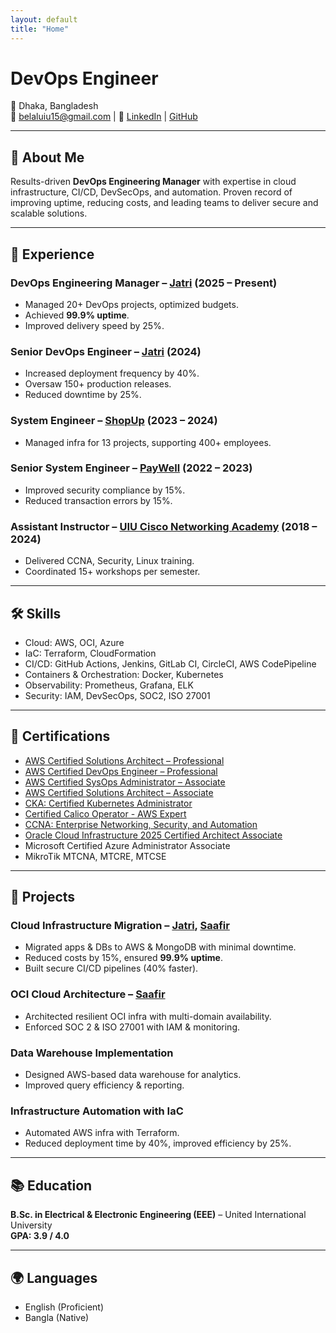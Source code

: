 ```yaml
---
layout: default
title: "Home"
---
```


# DevOps Engineer

📍 Dhaka, Bangladesh  
📧 [belaluiu15@gmail.com](mailto:belaluiu15@gmail.com) | 🔗 [LinkedIn](https://linkedin.com/in/belal-islam-babu) | [GitHub](https://github.com/Belalgit)

---

## 🚀 About Me
Results-driven **DevOps Engineering Manager** with expertise in cloud infrastructure, CI/CD, DevSecOps, and automation. Proven record of improving uptime, reducing costs, and leading teams to deliver secure and scalable solutions.

---

## 💼 Experience
### DevOps Engineering Manager – [Jatri](https://www.jatri.co) (2025 – Present)
- Managed 20+ DevOps projects, optimized budgets.
- Achieved **99.9% uptime**.
- Improved delivery speed by 25%.

### Senior DevOps Engineer – [Jatri](https://www.jatri.co) (2024)
- Increased deployment frequency by 40%.
- Oversaw 150+ production releases.
- Reduced downtime by 25%.

### System Engineer – [ShopUp](https://www.shopup.org) (2023 – 2024)
- Managed infra for 13 projects, supporting 400+ employees.

### Senior System Engineer – [PayWell](https://www.paywellonline.com) (2022 – 2023)
- Improved security compliance by 15%.
- Reduced transaction errors by 15%.

### Assistant Instructor – [UIU Cisco Networking Academy](https://cisco.uiu.ac.bd) (2018 – 2024)
- Delivered CCNA, Security, Linux training.
- Coordinated 15+ workshops per semester.

---

## 🛠️ Skills
- Cloud: AWS, OCI, Azure  
- IaC: Terraform, CloudFormation  
- CI/CD: GitHub Actions, Jenkins, GitLab CI, CircleCI, AWS CodePipeline  
- Containers & Orchestration: Docker, Kubernetes  
- Observability: Prometheus, Grafana, ELK  
- Security: IAM, DevSecOps, SOC2, ISO 27001  

---

## 📜 Certifications
- [AWS Certified Solutions Architect – Professional](https://www.credly.com/badges/40603554-a9db-4252-8211-883d6122ae59/public_url)
- [AWS Certified DevOps Engineer – Professional](https://www.credly.com/badges/c4d54baf-ef12-40dd-97f8-47a73eb78420/public_url)
- [AWS Certified SysOps Administrator – Associate](https://www.credly.com/badges/f5c88560-bf34-4b4f-9a54-8e860163b344/public_url)
- [AWS Certified Solutions Architect – Associate](https://www.credly.com/badges/ddae03b9-b6f7-4603-8e2b-fbaedd6b45e2/public_url)
- [CKA: Certified Kubernetes Administrator](https://www.credly.com/badges/c36be3c2-ad29-472c-8373-8c6cb2053bd7/public_url)
- [Certified Calico Operator - AWS Expert](https://www.credly.com/badges/0436a951-3d7f-49b9-ae01-e187d8eba81c/public_url)
- [CCNA: Enterprise Networking, Security, and Automation](https://www.credly.com/badges/6d5d8523-ee1f-46fa-8950-a5823b72c00e/public_url)
- [Oracle Cloud Infrastructure 2025 Certified Architect Associate](https://catalog-education.oracle.com/ords/certview/sharebadge?id=4EE37F1490DE62B506C3B1E8C51FF398E6592EC8461011A1FEE59576A023BAA4)
- Microsoft Certified Azure Administrator Associate  
- MikroTik MTCNA, MTCRE, MTCSE  

---

## 🌟 Projects
### Cloud Infrastructure Migration – [Jatri](https://www.jatri.co), [Saafir](https://www.saafir.co)
- Migrated apps & DBs to AWS & MongoDB with minimal downtime.  
- Reduced costs by 15%, ensured **99.9% uptime**.  
- Built secure CI/CD pipelines (40% faster).

### OCI Cloud Architecture – [Saafir](https://www.saafir.co)
- Architected resilient OCI infra with multi-domain availability.  
- Enforced SOC 2 & ISO 27001 with IAM & monitoring.

### Data Warehouse Implementation
- Designed AWS-based data warehouse for analytics.  
- Improved query efficiency & reporting.

### Infrastructure Automation with IaC
- Automated AWS infra with Terraform.  
- Reduced deployment time by 40%, improved efficiency by 25%.

---

## 📚 Education
**B.Sc. in Electrical & Electronic Engineering (EEE)** – United International University  
**GPA: 3.9 / 4.0**

---

## 🌍 Languages
- English (Proficient)  
- Bangla (Native)